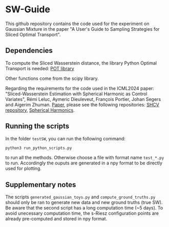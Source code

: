 # SW-Guide

This github repository contains the code used for the experiment on Gaussian Mixture in the paper "A User's Guide to Sampling Strategies for Sliced Optimal Transport".

## Dependencies

To compute the Sliced Wasserstein distance, the library Python Optimal Transport is needed:
[POT library](https://pythonot.github.io)

Other functions come from the scipy library.

Regarding the requirements for the code used in the ICML2024 paper: 
"Sliced-Wasserstein Estimation with Spherical Harmonic as Control Variates", 
Rémi Leluc, Aymeric Dieuleveut, François Portier, Johan Segers and Aigerim Zhuman. [Paper](https://arxiv.org/abs/2402.01493),
please see the following repositories:
[SHCV repository](https://github.com/RemiLELUC/SHCV), 
[Spherical Harmonics](https://github.com/vdutor/SphericalHarmonics).

## Running the scripts

In the folder `testSW`, you can run the following command:
```bash
python3 run_python_scripts.py
```
to run all the methods. Otherwise choose a file with format name `test_*.py` to run.
Accordingly the ouputs are generated in a npy format to be directly used for plotting.

## Supplementary notes

The scripts `generated_gaussian_toys.py` and `compute_ground_truths.py` should only be ran to generate new data and new ground truths (true SW). Be aware that the second script has a long computation time (~5 days).
To avoid unecessary computation time, the s-Riesz configuration points are already pre-computed and stored in npy format.

